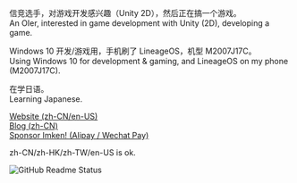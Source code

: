 信竞选手，对游戏开发感兴趣（Unity 2D），然后正在搞一个游戏。\
An OIer, interested in game development with Unity (2D), developing a game.

Windows 10 开发/游戏用，手机刷了 LineageOS，机型 M2007J17C。\
Using Windows 10 for development & gaming, and LineageOS on my phone (M2007J17C).

在学日语。\
Learning Japanese.

[Website (zh-CN/en-US)](https://imken.moe/)\
[Blog (zh-CN)](https://blog.immccn123.xyz/)\
[Sponsor Imken! (Alipay / Wechat Pay)](https://sponsor.imken.moe/)

zh-CN/zh-HK/zh-TW/en-US is ok.

![GitHub Readme Status](https://github-readme-stats.vercel.app/api?show_icons=true&username=immccn123&theme=light)

